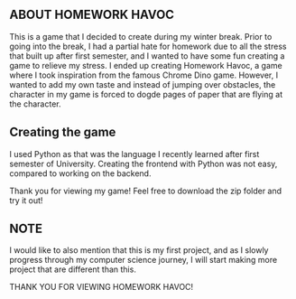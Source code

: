 ## ABOUT HOMEWORK HAVOC
This is a game that I decided to create during my winter break. Prior to going into the break, I had a partial hate for homework due to all the stress that built up after first semester, and I wanted to have some fun creating a game to relieve my stress. I ended up creating Homework Havoc, a game where I took inspiration from the famous Chrome Dino game. However, I wanted to add my own taste and instead of jumping over obstacles, the character in my game is forced to dogde pages of paper that are flying at the character.

## Creating the game
I used Python as that was the language I recently learned after first semester of University. Creating the frontend with Python was not easy, compared to working on the backend. 

Thank you for viewing my game! Feel free to download the zip folder and try it out! 

## NOTE
I would like to also mention that this is my first project, and as I slowly progress through my computer science journey, I will start making more project that are different than this. 

THANK YOU FOR VIEWING HOMEWORK HAVOC!
